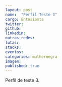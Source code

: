 ```yaml
---
layout: post
nome:  "Perfil Teste 3"
cargo: Entusiasta 
twitter: 
github: 
linkedin: 
outras_redes: 
lutas: 
stacks: 
eventos: 
categories: mulhernegra
imagem: 
published: true
---
```

<p>Perfil de teste 3.</p>
